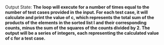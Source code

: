 Output State: **The loop will execute for a number of times equal to the number of test cases provided in the input. For each test case, it will calculate and print the value of c, which represents the total sum of the products of the elements in the sorted list l and their corresponding counts, minus the sum of the squares of the counts divided by 2. The output will be a series of integers, each representing the calculated value of c for a test case.**